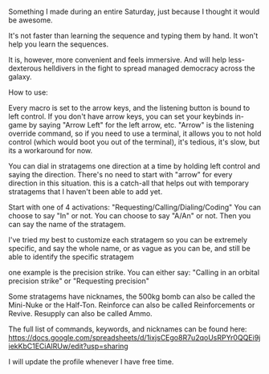 Something I made during an entire Saturday, just because I thought it would be awesome.

It's not faster than learning the sequence and typing them by hand.
It won't help you learn the sequences.

It is, however, more convenient and feels immersive.
And will help less-dexterous helldivers in the fight to spread managed democracy across the galaxy.

How to use:

Every macro is set to the arrow keys, and the listening button is bound to left control.
If you don't have arrow keys, you can set your keybinds in-game by saying "Arrow Left" for the left arrow, etc.
"Arrow" is the listening override command, so if you need to use a terminal, it allows you to not hold control (which would boot you out of the terminal), it's tedious, it's slow, but its a workaround for now.

You can dial in stratagems one direction at a time by holding left control and saying the direction. There's no need to start with "arrow" for every direction in this situation. this is a catch-all that helps out with temporary stratagems that I haven't been able to add yet.

Start with one of 4 activations:
"Requesting/Calling/Dialing/Coding"
You can choose to say "In" or not.
You can choose to say "A/An" or not.
Then you can say the name of the stratagem.

I've tried my best to customize each stratagem so you can be extremely specific, and say the whole name, or as vague as you can be, and still be able to identify the specific stratagem

one example is the precision strike. You can either say:
"Calling in an orbital precision strike"
or "Requesting precision"

Some stratagems have nicknames, the 500kg bomb can also be called the Mini-Nuke or the Half-Ton.
Reinforce can also be called Reinforcements or Revive.
Resupply can also be called Ammo.

The full list of commands, keywords, and nicknames can be found here: https://docs.google.com/spreadsheets/d/1ixjsCEgo8R7u2qoUsRPYr0QQEi9jiekKbC1ECiAlRUw/edit?usp=sharing

I will update the profile whenever I have free time.
